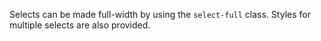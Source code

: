 Selects can be made full-width by using the `select-full` class. Styles for multiple selects are also provided.